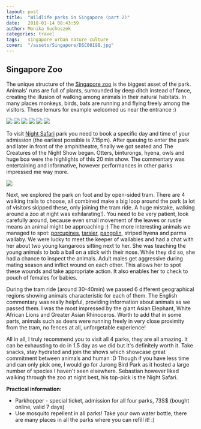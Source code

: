 ```yaml
---
layout: post
title:  "Wildlife parks in Singapore (part 2)"
date:   2018-01-14 08:43:59
author: Monika Suchoszek
categories: travel
tags:	singapore urban nature culture
cover:  "/assets/Singapore/DSC00198.jpg"
---
```


## Singapore Zoo

The unique structure of the <a href="https://www.wrs.com.sg/en/singapore-zoo.html">Singapore zoo</a> is the biggest 
asset of the park. Animals' runs are full of plants, surrounded by deep ditch instead of fance, creating the 
illusion of walking among animals in their natural habitats. In many places monkeys, birds, bats are running and 
flying freely among the visitors. These lemurs for example welcomed us near the entrance :)

<img src="/assets/Singapore/DSC00051-e1516842579492.jpg">
<img src="/assets/Singapore/DSC00076-e1516842570864.jpg">
<img src="/assets/Singapore/DSC00087-e1516842610280.jpg">
<img src="/assets/Singapore/DSC00117.jpg">
<img src="/assets/Singapore/DSC00156-1.jpg">
<img src="/assets/Singapore/DSC00254.jpg">

To visit <a href="https://www.wrs.com.sg/en/night-safari/">Night Safari</a> park you need to book a specific day 
and time of your admission (the earliest possible is 7.15pm). After queuing to enter the park and later in front of 
the amphitheatre, finally we got seated and The Creatures of the Night Show began. Otters, binturongs, hyena, owls 
and huge boa were the highlights of this 20 min show. The commentary was entertaining and informative, however 
performances in other parks impressed me way more.

<img src="/assets/Singapore/DSC00355.jpg">

Next, we explored the park on foot and by open-sided tram. There are 4 walking trails to choose, all combined make 
a big loop around the park (a lot of visitors skipped these, only joining the tram ride. A huge mistake, walking 
around a zoo at night was exhilarating!). You need to be very patient, look carefully around, because even small 
movement of the leaves or rustle means an animal might be approaching :) The more interesting animals we managed 
to spot: <a href="https://en.m.wikipedia.org/wiki/Porcupine">porcupines</a>, 
<a href="https://en.m.wikipedia.org/wiki/Tarsier">tarsier</a>, 
<a href="https://en.m.wikipedia.org/wiki/Pangolin">pangolin</a>, striped hyena and parma wallaby. We were lucky 
to meet the keeper of wallabies and had a chat with her about two young kangaroos sitting next to her. She was 
teaching the young animals to bob a ball on a stick with their nose. While they did so, she had a chance to 
inspect the animals. Adult males get aggressive during mating season and inflict wound on each other. This allows 
her to spot these wounds and take appropriate action. It also enables her to check to pouch of females for babies.

During the tram ride (around 30-40min) we passed 6 different geographical regions showing animals characteristic 
for each of them. The English commentary was really helpful, providing information about animals as we passed them. 
I was the most impressed by the giant Asian Elephant, White African Lions and Greater Asian Rhinoceros. Worth to 
add that in some parts, animals such as deers were running freely in very close proximity from the tram, no fences 
at all, unforgetable experience!


All in all, I truly recommend you to visit all 4 parks, they are all amazing. It can be exhausting to do in 1.5 day 
as we did but it's definitely worth it. Take snacks, stay hydrated and join the shows which showcase great 
commitment between animals and human :D Though if you have less time and can only pick one, I would go for Jurong 
Bird Park as it hosted a large number of species I haven't seen elsewhere. Sebastian however liked walking through 
the zoo at night best, his top-pick is the Night Safari.


__Practical information:__
  * Parkhopper - special ticket, admission for all four parks, 73S$ (bought online, valid 7 days)
  * Use mosquito repellent in all parks! Take your own water bottle, there are many places in all the parks where you can refill it! :)

 
